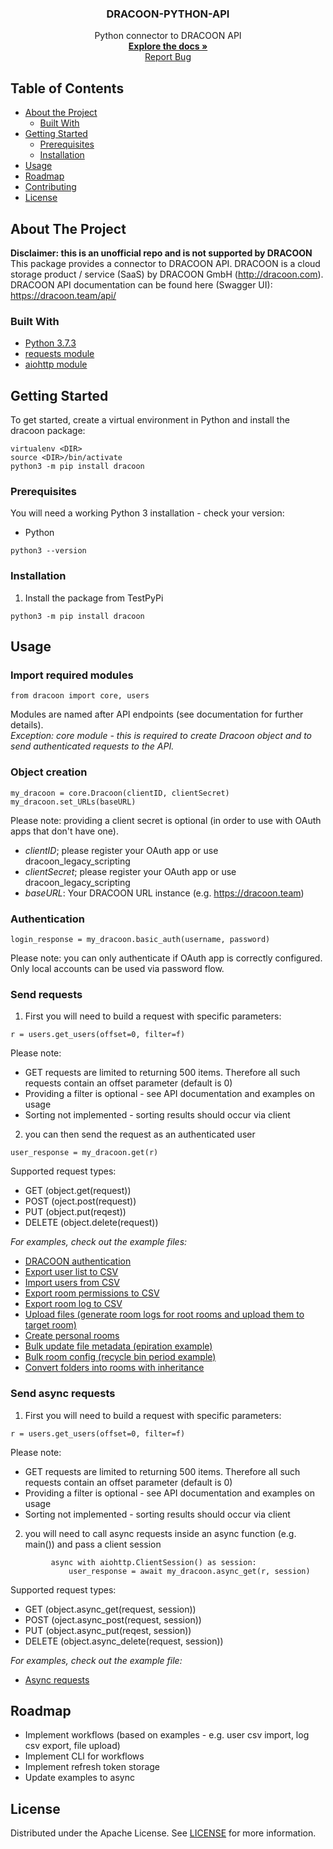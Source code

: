 
  <h3 align="center">DRACOON-PYTHON-API</h3>

  <p align="center">
    Python connector to DRACOON API
    <br />
    <a href="https://github.com/unbekanntes-pferd/DRACOON-PYTHON-API"><strong>Explore the docs »</strong></a>
    <br />
    <a href="https://github.com/unbekanntes-pferd/DRACOON-PYTHON-API/issues">Report Bug</a>
  </p>
</p>

<!-- TABLE OF CONTENTS -->
## Table of Contents

* [About the Project](#about-the-project)
  * [Built With](#built-with)
* [Getting Started](#getting-started)
  * [Prerequisites](#prerequisites)
  * [Installation](#installation)
* [Usage](#usage)
* [Roadmap](#roadmap)
* [Contributing](#contributing)
* [License](#license)



<!-- ABOUT THE PROJECT -->
## About The Project
__Disclaimer: this is an unofficial repo and is not supported by DRACOON__<br>
This package provides a connector to DRACOON API. 
DRACOON is a cloud storage product / service (SaaS) by DRACOON GmbH (http://dracoon.com). 
DRACOON API documentation can be found here (Swagger UI):
https://dracoon.team/api/


### Built With

* [Python 3.7.3](https://www.python.org/)
* [requests module](https://requests.readthedocs.io/en/master/)
* [aiohttp module](https://docs.aiohttp.org/en/stable/)

<!-- GETTING STARTED -->
## Getting Started

To get started, create a virtual environment in Python and install the dracoon package:
```
virtualenv <DIR>
source <DIR>/bin/activate 
python3 -m pip install dracoon
```

### Prerequisites

You will need a working Python 3 installation - check your version:
* Python
```
python3 --version
```

### Installation

1. Install the package from TestPyPi
```
python3 -m pip install dracoon
```

<!-- USAGE EXAMPLES -->
## Usage
### Import required modules
```
from dracoon import core, users
```

Modules are named after API endpoints (see documentation for further details).<br>
_Exception: core module - this is required to create Dracoon object and to send authenticated requests to the API._

### Object creation
```
my_dracoon = core.Dracoon(clientID, clientSecret)
my_dracoon.set_URLs(baseURL)
```
Please note: providing a client secret is optional (in order to use with OAuth apps that don't have one).
* _clientID_; please register your OAuth app or use dracoon_legacy_scripting
* _clientSecret_; please register your OAuth app or use dracoon_legacy_scripting
* _baseURL_: Your DRACOON URL instance (e.g. https://dracoon.team)


### Authentication
```
login_response = my_dracoon.basic_auth(username, password)
```
Please note: you can only authenticate if OAuth app is correctly configured. Only local accounts can be used via password flow.

### Send requests

1. First you will need to build a request with specific parameters:
```
r = users.get_users(offset=0, filter=f)
```

Please note: 
* GET requests are limited to returning 500 items. Therefore all such requests contain an offset parameter (default is 0)
* Providing a filter is optional - see API documentation and examples on usage
* Sorting not implemented - sorting results should occur via client

2. you can then send the request as an authenticated user
```
user_response = my_dracoon.get(r)
```
Supported request types:
* GET (object.get(request))
* POST (oject.post(request))
* PUT (object.put(reqest))
* DELETE (object.delete(request))

_For examples, check out the example files:_<br>

* [DRACOON authentication](https://github.com/unbekanntes-pferd/DRACOON-PYTHON-API/blob/master/examples/authentication_example.py)
* [Export user list to CSV](https://github.com/unbekanntes-pferd/DRACOON-PYTHON-API/blob/master/examples/user_csv_example.py)
* [Import users from CSV](https://github.com/unbekanntes-pferd/DRACOON-PYTHON-API/blob/master/examples/import_csv_example.py)
* [Export room permissions to CSV](https://github.com/unbekanntes-pferd/DRACOON-PYTHON-API/blob/master/examples/permissions_csv_example.py)
* [Export room log to CSV](https://github.com/unbekanntes-pferd/DRACOON-PYTHON-API/blob/master/examples/room_events_csv_example.py)
* [Upload files (generate room logs for root rooms and upload them to target room)](https://github.com/unbekanntes-pferd/DRACOON-PYTHON-API/blob/master/examples/file_upload_example.py)
* [Create personal rooms](https://github.com/unbekanntes-pferd/DRACOON-PYTHON-API/blob/master/examples/personal_rooms_example.py)
* [Bulk update file metadata (epiration example)](https://github.com/unbekanntes-pferd/DRACOON-PYTHON-API/blob/master/examples/bulk_file_meta_update_example.py)
* [Bulk room config (recycle bin period example)](https://github.com/unbekanntes-pferd/DRACOON-PYTHON-API/blob/master/examples/bulk_room_config_example.py)
* [Convert folders into rooms with inheritance](https://github.com/unbekanntes-pferd/DRACOON-PYTHON-API/blob/master/examples/folder_room_converter_example.py)

### Send async requests

1. First you will need to build a request with specific parameters:
```
r = users.get_users(offset=0, filter=f)
```

Please note: 
* GET requests are limited to returning 500 items. Therefore all such requests contain an offset parameter (default is 0)
* Providing a filter is optional - see API documentation and examples on usage
* Sorting not implemented - sorting results should occur via client

2. you will need to call async requests inside an async function (e.g. main()) and pass a client session
```
         async with aiohttp.ClientSession() as session:
             user_response = await my_dracoon.async_get(r, session)
```
Supported request types:
* GET (object.async_get(request, session))
* POST (oject.async_post(request, session))
* PUT (object.async_put(reqest, session))
* DELETE (object.async_delete(request, session))

_For examples, check out the example file:_<br>

* [Async requests](https://github.com/unbekanntes-pferd/DRACOON-PYTHON-API/blob/master/examples/async_requests_example.py)

<!-- ROADMAP -->
## Roadmap
* Implement workflows (based on examples - e.g. user csv import, log csv export, file upload)
* Implement CLI for workflows 
* Implement refresh token storage
* Update examples to async

<!-- LICENSE -->
## License

Distributed under the Apache License. See [LICENSE](/LICENSE) for more information.
